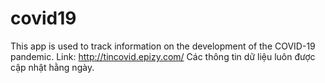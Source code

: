 # covid19
This app is used to track information on the development of the COVID-19 pandemic.
Link: http://tincovid.epizy.com/
Các thông tin dữ liệu luôn được cập nhật hằng ngày.
